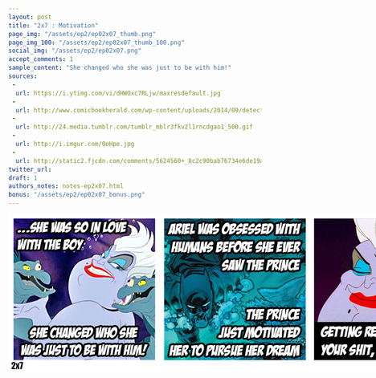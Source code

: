 ```yaml
---
layout: post
title: "2x7 : Motivation"
page_img: "/assets/ep2/ep02x07_thumb.png"
page_img_100: "/assets/ep2/ep02x07_thumb_100.png"
social_img: "/assets/ep2/ep02x07.png"
accept_comments: 1
sample_content: "She changed who she was just to be with him!"
sources: 
 - 
  url: https://i.ytimg.com/vi/dHWOxc7RLjw/maxresdefault.jpg
 - 
  url: http://www.comicbookherald.com/wp-content/uploads/2014/09/detective-batman-riddler-swim.jpg
 - 
  url: http://24.media.tumblr.com/tumblr_mblr3fkv2l1rncdgao1_500.gif
 - 
  url: http://i.imgur.com/0oHpe.jpg
 - 
  url: http://static2.fjcdn.com/comments/5624560+_8c2c90bab76734e6de19a946648402c2.png
twitter_url: 
draft: 1
authors_notes: notes-ep2x07.html
bonus: "/assets/ep2/ep02x07_bonus.png"
---
```



<div style="margin-left: auto; margin-right: auto; width: 900px;">
  <img src="/assets/ep2/ep02x07.png" alt="Motivation" style="width: 900px" />
</div>

<div style="display: none">
  Script:

  Ursula meme: ... she was so in love with the boy, she changed who she was just to be with him!
  Batman meme: Arial was obsessed with humans before she ever saw the prince. The prince just
  motivated her to pursue her dream.
  Ursula meme: Getting real tired of your shit, Bat-Butinski.

  Bonus:
  
</div>

